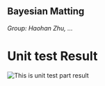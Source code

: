 ## **Bayesian Matting**


*Group: Haohan Zhu, ...*


# Unit test Result

![This is unit test part result](/result\UNITTEST_1.png "Unit tests")